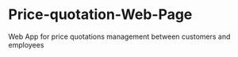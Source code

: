 # Price-quotation-Web-Page
 Web App for price quotations management between customers and employees
